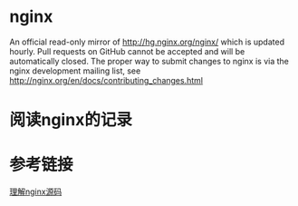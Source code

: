 # nginx
An official read-only mirror of http://hg.nginx.org/nginx/ which is updated hourly. Pull requests on GitHub cannot be accepted and will be automatically closed. The proper way to submit changes to nginx is via the nginx development mailing list, see http://nginx.org/en/docs/contributing_changes.html


# 阅读nginx的记录


# 参考链接

[理解nginx源码](https://www.kancloud.cn/digest/understandingnginx/202587)
